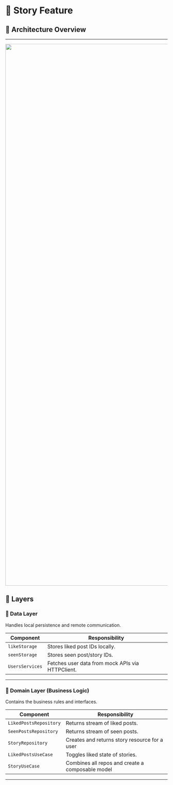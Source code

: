 # 📱 Story Feature

## 🧭 Architecture Overview

---

<img width="1684" src="https://github.com/user-attachments/assets/47f4a63c-1268-46da-84c3-6f9e179a2782" />


## 🧱 Layers

### 🔹 Data Layer

Handles local persistence and remote communication.

| Component       | Responsibility                                      |
|----------------|------------------------------------------------------|
| `likeStorage`   | Stores liked post IDs locally.                      |
| `seenStorage`   | Stores seen post/story IDs.                         |
| `UsersServices` | Fetches user data from mock APIs via HTTPClient. |

---

### 🔹 Domain Layer (Business Logic)

Contains the business rules and interfaces.

| Component              | Responsibility                                       |
|------------------------|-----------------------------------------------------|
| `LikedPostsRepository` | Returns stream of liked posts.                      |
| `SeenPostsRepository`  | Returns stream of seen posts.                       |                              |
| `StoryRepository`      | Creates and returns story resource for a user       |
| `LikedPostsUseCase`    | Toggles liked state of stories.                     |
| `StoryUseCase`         | Combines all repos and create a composable model    |

---
